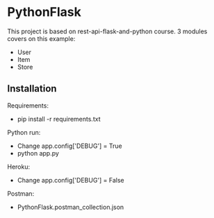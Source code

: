 # PythonFlask
This project is based on rest-api-flask-and-python course. 3 modules covers on this example:
- User
- Item
- Store

## Installation

Requirements:
- pip install -r requirements.txt

Python run:
- Change app.config['DEBUG'] = True
- python app.py

Heroku:
- Change app.config['DEBUG'] = False

Postman:
- PythonFlask.postman_collection.json
